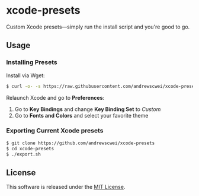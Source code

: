 # xcode-presets

Custom Xcode presets—simply run the install script and you're good to go.

## Usage

### Installing Presets

Install via Wget:

```sh
$ curl -o- -s https://raw.githubusercontent.com/andrewscwei/xcode-presets/master/install.sh | bash
```

Relaunch Xcode and go to **Preferences**:

1. Go to **Key Bindings** and change **Key Binding Set** to *Custom*
2. Go to **Fonts and Colors** and select your favorite theme

### Exporting Current Xcode presets

```sh
$ git clone https://github.com/andrewscwei/xcode-presets
$ cd xcode-presets
$ ./export.sh
```

## License

This software is released under the [MIT License](http://opensource.org/licenses/MIT).
